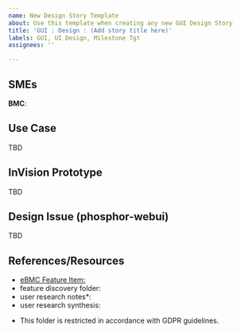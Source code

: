 ```yaml
---
name: New Design Story Template
about: Use this template when creating any new GUI Design Story
title: 'GUI : Design : (Add story title here)'
labels: GUI, UI Design, Milestone Tgt
assignees: ''

---
```


## SMEs
**BMC**:

## Use Case
TBD

## InVision Prototype
TBD

## Design Issue (phosphor-webui)
TBD

## References/Resources
- [eBMC Feature Item: <add item number>](https://ibm.box.com/s/j15ux3yfjycy4or4azbqyhqq11lbya0r)
- feature discovery folder: 
- user research notes*: 
- user research synthesis: 

* This folder is restricted in accordance with GDPR guidelines.

